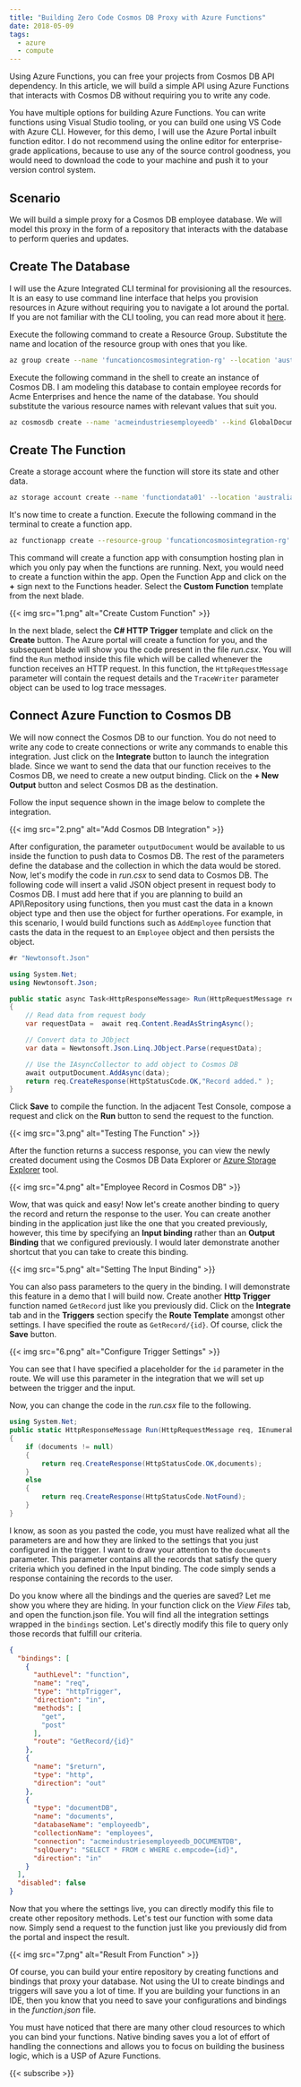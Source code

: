 ```yaml
---
title: "Building Zero Code Cosmos DB Proxy with Azure Functions"
date: 2018-05-09
tags:
  - azure
  - compute
---
```

Using Azure Functions, you can free your projects from Cosmos DB API dependency. In this article, we will build a simple API using Azure Functions that interacts with Cosmos DB without requiring you to write any code.

You have multiple options for building Azure Functions. You can write functions using Visual Studio tooling, or you can build one using VS Code with Azure CLI. However, for this demo, I will use the Azure Portal inbuilt function editor. I do not recommend using the online editor for enterprise-grade applications, because to use any of the source control goodness, you would need to download the code to your machine and push it to your version control system.

## Scenario

We will build a simple proxy for a Cosmos DB employee database. We will model this proxy in the form of a repository that interacts with the database to perform queries and updates.

## Create The Database

I will use the Azure Integrated CLI terminal for provisioning all the resources. It is an easy to use command line interface that helps you provision resources in Azure without requiring you to navigate a lot around the portal. If you are not familiar with the CLI tooling, you can read more about it [here](https://azure.microsoft.com/en-au/features/cloud-shell/).

Execute the following command to create a Resource Group. Substitute the name and location of the resource group with ones that you like.

```bash
az group create --name 'funcationcosmosintegration-rg' --location 'australiaeast'
```

Execute the following command in the shell to create an instance of Cosmos DB. I am modeling this database to contain employee records for Acme Enterprises and hence the name of the database. You should substitute the various resource names with relevant values that suit you.

```bash
az cosmosdb create --name 'acmeindustriesemployeedb' --kind GlobalDocumentDB --resource-group 'funcationcosmosintegration-rg' --max-interval 10 --max-staleness-prefix 200
```

## Create The Function

Create a storage account where the function will store its state and other data.

```bash
az storage account create --name 'functiondata01' --location 'australiaeast' --resource-group 'funcationcosmosintegration-rg' --sku Standard_LRS
```

It's now time to create a function. Execute the following command in the terminal to create a function app.

```bash
az functionapp create --resource-group 'funcationcosmosintegration-rg' --consumption-plan-location 'australiaeast' --name 'acmeindustriesemployeeservice' --storage-account 'functiondata01'
```

This command will create a function app with consumption hosting plan in which you only pay when the functions are running. Next, you would need to create a function within the app. Open the Function App and click on the **+** sign next to the Functions header. Select the **Custom Function** template from the next blade.

{{< img src="1.png" alt="Create Custom Function" >}}

In the next blade, select the **C# HTTP Trigger** template and click on the **Create** button. The Azure portal will create a function for you, and the subsequent blade will show you the code present in the file _run.csx_. You will find the `Run` method inside this file which will be called whenever the function receives an HTTP request. In this function, the `HttpRequestMessage` parameter will contain the request details and the `TraceWriter` parameter object can be used to log trace messages.

## Connect Azure Function to Cosmos DB

We will now connect the Cosmos DB to our function. You do not need to write any code to create connections or write any commands to enable this integration. Just click on the **Integrate** button to launch the integration blade. Since we want to send the data that our function receives to the Cosmos DB, we need to create a new output binding. Click on the **+ New Output** button and select Cosmos DB as the destination.

Follow the input sequence shown in the image below to complete the integration.

{{< img src="2.png" alt="Add Cosmos DB Integration" >}}

After configuration, the parameter `outputDocument` would be available to us inside the function to push data to Cosmos DB. The rest of the parameters define the database and the collection in which the data would be stored. Now, let's modify the code in _run.csx_ to send data to Cosmos DB. The following code will insert a valid JSON object present in request body to Cosmos DB. I must add here that if you are planning to build an API\Repository using functions, then you must cast the data in a known object type and then use the object for further operations. For example, in this scenario, I would build functions such as `AddEmployee` function that casts the data in the request to an `Employee` object and then persists the object.

```CS
#r "Newtonsoft.Json"

using System.Net;
using Newtonsoft.Json;

public static async Task<HttpResponseMessage> Run(HttpRequestMessage req, TraceWriter log, IAsyncCollector<object> outputDocument)
{
	// Read data from request body
    var requestData =  await req.Content.ReadAsStringAsync();

	// Convert data to JObject
    var data = Newtonsoft.Json.Linq.JObject.Parse(requestData);

	// Use the IAsyncCollector to add object to Cosmos DB
    await outputDocument.AddAsync(data);
    return req.CreateResponse(HttpStatusCode.OK,"Record added." );
}
```

Click **Save** to compile the function. In the adjacent Test Console, compose a request and click on the **Run** button to send the request to the function.

{{< img src="3.png" alt="Testing The Function" >}}

After the function returns a success response, you can view the newly created document using the Cosmos DB Data Explorer or [Azure Storage Explorer](https://azure.microsoft.com/en-gb/features/storage-explorer/) tool.

{{< img src="4.png" alt="Employee Record in Cosmos DB" >}}

Wow, that was quick and easy! Now let's create another binding to query the record and return the response to the user. You can create another binding in the application just like the one that you created previously, however, this time by specifying an **Input binding** rather than an **Output Binding** that we configured previously. I would later demonstrate another shortcut that you can take to create this binding.

{{< img src="5.png" alt="Setting The Input Binding" >}}

You can also pass parameters to the query in the binding. I will demonstrate this feature in a demo that I will build now. Create another **Http Trigger** function named `GetRecord` just like you previously did. Click on the **Integrate** tab and in the **Triggers** section specify the **Route Template** amongst other settings. I have specified the route as `GetRecord/{id}`. Of course, click the **Save** button.

{{< img src="6.png" alt="Configure Trigger Settings" >}}

You can see that I have specified a placeholder for the `id` parameter in the route. We will use this parameter in the integration that we will set up between the trigger and the input.

Now, you can change the code in the _run.csx_ file to the following.

```CS
using System.Net;
public static HttpResponseMessage Run(HttpRequestMessage req, IEnumerable<dynamic> documents, TraceWriter log)
{
    if (documents != null)
    {
        return req.CreateResponse(HttpStatusCode.OK,documents);
    }
    else
    {
        return req.CreateResponse(HttpStatusCode.NotFound);
    }
}
```

I know, as soon as you pasted the code, you must have realized what all the parameters are and how they are linked to the settings that you just configured in the trigger. I want to draw your attention to the `documents` parameter. This parameter contains all the records that satisfy the query criteria which you defined in the Input binding. The code simply sends a response containing the records to the user.

Do you know where all the bindings and the queries are saved? Let me show you where they are hiding. In your function click on the _View Files_ tab, and open the function.json file. You will find all the integration settings wrapped in the `bindings` section. Let's directly modify this file to query only those records that fulfill our criteria.

```JSON
{
  "bindings": [
    {
      "authLevel": "function",
      "name": "req",
      "type": "httpTrigger",
      "direction": "in",
      "methods": [
        "get",
        "post"
      ],
      "route": "GetRecord/{id}"
    },
    {
      "name": "$return",
      "type": "http",
      "direction": "out"
    },
    {
      "type": "documentDB",
      "name": "documents",
      "databaseName": "employeedb",
      "collectionName": "employees",
      "connection": "acmeindustriesemployeedb_DOCUMENTDB",
      "sqlQuery": "SELECT * FROM c WHERE c.empcode={id}",
      "direction": "in"
    }
  ],
  "disabled": false
}
```

Now that you where the settings live, you can directly modify this file to create other repository methods. Let's test our function with some data now. Simply send a request to the function just like you previously did from the portal and inspect the result.

{{< img src="7.png" alt="Result From Function" >}}

Of course, you can build your entire repository by creating functions and bindings that proxy your database. Not using the UI to create bindings and triggers will save you a lot of time. If you are building your functions in an IDE, then you know that you need to save your configurations and bindings in the _function.json_ file.

You must have noticed that there are many other cloud resources to which you can bind your functions. Native binding saves you a lot of effort of handling the connections and allows you to focus on building the business logic, which is a USP of Azure Functions.

{{< subscribe >}}
